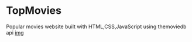 # TopMovies
Popular movies website built with HTML,CSS,JavaScript using themoviedb api
[img](https://github.com/swoosh1337/TopMovies/blob/main/Capture.PNG)
